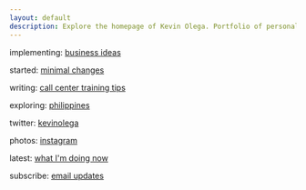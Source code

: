 ```yaml
---
layout: default
description: Explore the homepage of Kevin Olega. Portfolio of personal and work projects and all sorts of fun information.
---
```

implementing:    [business ideas](http://businessideasph.com)

started:    [minimal changes](http://minimalchanges.com)

writing:    [call center training tips](http://callcentertrainingtips.com)

exploring:  [philippines](http://philippineislandliving.com)

twitter:    [kevinolega](https://twitter.com/kevinolega)

photos: [instagram](https://instagram.com/kevinolega)

latest: [what I'm doing now](http://kevinolega.com/now)

subscribe:  [email updates](http://eepurl.com/oCUar)